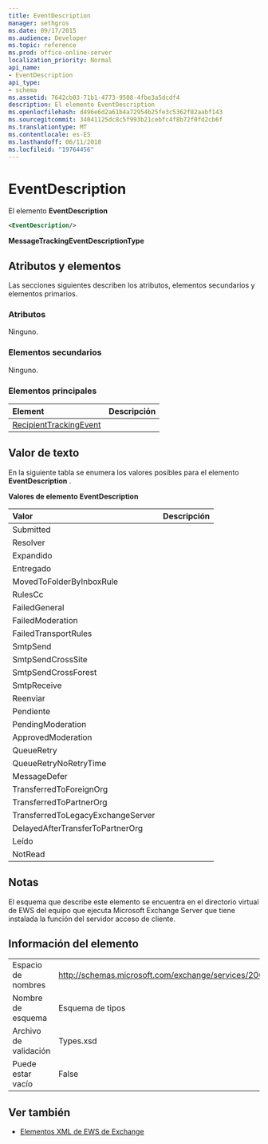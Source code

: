 ```yaml
---
title: EventDescription
manager: sethgros
ms.date: 09/17/2015
ms.audience: Developer
ms.topic: reference
ms.prod: office-online-server
localization_priority: Normal
api_name:
- EventDescription
api_type:
- schema
ms.assetid: 7642cb03-71b1-4773-9508-4fbe3a5dcdf4
description: El elemento EventDescription
ms.openlocfilehash: d496e6d2a61b4a72954b25fe3c5362f82aabf143
ms.sourcegitcommit: 34041125dc8c5f993b21cebfc4f8b72f0fd2cb6f
ms.translationtype: MT
ms.contentlocale: es-ES
ms.lasthandoff: 06/11/2018
ms.locfileid: "19764456"
---
```

# <a name="eventdescription"></a>EventDescription

El elemento **EventDescription** 
  
```xml
<EventDescription/>
```

 **MessageTrackingEventDescriptionType**
## <a name="attributes-and-elements"></a>Atributos y elementos

Las secciones siguientes describen los atributos, elementos secundarios y elementos primarios.
  
### <a name="attributes"></a>Atributos

Ninguno.
  
### <a name="child-elements"></a>Elementos secundarios

Ninguno.
  
### <a name="parent-elements"></a>Elementos principales

|**Element**|**Descripción**|
|:-----|:-----|
|[RecipientTrackingEvent](recipienttrackingevent.md) <br/> ||
   
## <a name="text-value"></a>Valor de texto

En la siguiente tabla se enumera los valores posibles para el elemento **EventDescription** . 
  
**Valores de elemento EventDescription**

|**Valor**|**Descripción**|
|:-----|:-----|
|Submitted  <br/> ||
|Resolver  <br/> ||
|Expandido  <br/> ||
|Entregado  <br/> ||
|MovedToFolderByInboxRule  <br/> ||
|RulesCc  <br/> ||
|FailedGeneral  <br/> ||
|FailedModeration  <br/> ||
|FailedTransportRules  <br/> ||
|SmtpSend  <br/> ||
|SmtpSendCrossSite  <br/> ||
|SmtpSendCrossForest  <br/> ||
|SmtpReceive  <br/> ||
|Reenviar  <br/> ||
|Pendiente  <br/> ||
|PendingModeration  <br/> ||
|ApprovedModeration  <br/> ||
|QueueRetry  <br/> ||
|QueueRetryNoRetryTime  <br/> ||
|MessageDefer  <br/> ||
|TransferredToForeignOrg  <br/> ||
|TransferredToPartnerOrg  <br/> ||
|TransferredToLegacyExchangeServer  <br/> ||
|DelayedAfterTransferToPartnerOrg  <br/> ||
|Leído  <br/> ||
|NotRead  <br/> ||
   
## <a name="remarks"></a>Notas

El esquema que describe este elemento se encuentra en el directorio virtual de EWS del equipo que ejecuta Microsoft Exchange Server que tiene instalada la función del servidor acceso de cliente.
  
## <a name="element-information"></a>Información del elemento

|||
|:-----|:-----|
|Espacio de nombres  <br/> |http://schemas.microsoft.com/exchange/services/2006/types  <br/> |
|Nombre de esquema  <br/> |Esquema de tipos  <br/> |
|Archivo de validación  <br/> |Types.xsd  <br/> |
|Puede estar vacío  <br/> |False  <br/> |
   
## <a name="see-also"></a>Ver también



- [Elementos XML de EWS de Exchange](ews-xml-elements-in-exchange.md)

